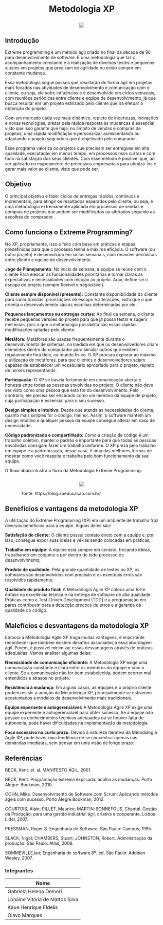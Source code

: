 # <p align="center"> Metodologia XP
 <p align="center"><img src= "https://dkrn4sk0rn31v.cloudfront.net/uploads/2020/04/17150123/desenvolvimento-colaborativo-em-tempo-real-com-live-share-400x280.png">

## Introdução


Extreme programming é um método ágil criado no final da década de 90 para desenvolvimento de software. È uma metodologia que faz o acompanhamento constante e a realização de diversos testes e pequenos ajustes em projetos que precisam de agilidade ou estão sempre em constante mudança. 

Essa metodologia segue passos que resultarão de forma ágil em projetos mais focados nas atividades de desenvolvimento e comunicação com o cliente, ou seja, ele sofre influências e é desenvolvido em ciclos semanais, com reuniões periódicas entre cliente e equipe de desenvolvimento, já que busca resultar em um projeto estilizado pelo cliente que irá efetuar a obtenção do projeto. 

Com um mercado cada vez mais dinâmico, repleto de incertezas, inovações e novas tecnologias, prezar pela rápida resposta às mudanças é essencial, visto que isso garante que haja, no âmbito de vendas e compras de projetos, uma rápida modificação e personalizar acrescentando ou adaptando o projeto segundo o que é objetivado pelo comprador. 

 Esse programa valoriza os projetos que precisam ser entregues em alta qualidade, executadas em menos tempo, em processos mais curtos e com foco na satisfação dos seus clientes. Com esse método é possível que, ao ser aplicado no mapeamento de processos empresariais para otimizá-los e gerar mais valor ao cliente, visto que pode ser. 

## Objetivo

O principal objetivo é fazer ciclos de entregas rápidos, contínuos e incrementais, para atingir os resultados esperados pelo cliente, ou seja, é uma metodologia extremamente aplicada em processos de vendas e compras de projetos que podem ser modificados ou alterados segundo as escolhas do comprador. 

## Como funciona o Extreme Programming? 

No XP, propriamente, isso é feito com base em práticas e etapas predefinidas para que o processo tenha a máxima eficácia. O software (ou outro projeto) é desenvolvido em ciclos semanais, com reuniões periódicas entre cliente e equipe de desenvolvimento. 


**Jogo de Planejamento:** No início da semana, a equipe se reúne com o cliente Para elencar as funcionalidades prioritárias e tornar claras as expectativas e necessidades com relação ao projeto. Aqui, define-se o escopo do projeto (sempre flexível e negociável).  

**Cliente sempre disponível (presente):** Constante disponibilidade do cliente para sanar dúvidas, priorizações de escopo e alterações, visto que o que orienta o desenvolvimento são as escolhas determinadas por ele.  

**Pequenos lançamentos ou entregas curtas:** Ao final da semana, o cliente recebe pequenas versões do projeto para que já possa testar e sugerir melhorias, pois o que a metodologia possibilita são essas rápidas modificações optadas pelo cliente.  

**Metáfora:** Metáforas são usadas frequentemente durante o desenvolvimento de sistemas, na medida em que os desenvolvedores criam elementos dentro do computador para simular outros que existem regularmente fora dele, no mundo físico.  O XP procura explorar ao máximo a utilização de metáforas, para que clientes e desenvolvedores sejam capazes de estabelecer um vocabulário apropriado para o projeto, repleto de nomes representando.

**Participação:** O XP se baseia fortemente em comunicação aberta e honesta entre todas as pessoas envolvidas no projeto. O cliente não deve ser visto como uma pessoa que está for do desenvolvimento. Pelo contrário, ele precisa ser encarado como um membro da equipe de projeto, cuja participação é essencial para o seu sucesso.    

**Design simples e intuitivo:** Desde que atenda as necessidades do cliente, quanto mais simples for o código, melhor. Assim, o software mantém um design intuitivo e qualquer pessoa da equipe consegue alterar em caso de necessidade.

**Código padronizado e compartilhado:** Como a criação de código é um trabalho coletivo, manter o padrão é importante para que todas as pessoas envolvidas consigam fazer um trabalho uniforme. 
O XP preza pelo trabalho em equipe e a padronização, nesse caso, é uma das melhores formas de mostrar como você respeita e trabalha pelo bom funcionamento da sua equipe.

O fluxo abaixo ilustra o fluxo da Metodologia Extreme Programming:
<p align="center"><img src= "">

<p align="center"><img src= "https://blog.xpeducacao.com.br/wp-content/uploads/2022/04/esquema-sobre-o-extreme-programming-1024x432.png
" style="width:px">


<p align="center">fonte: https://blog.xpeducacao.com.br/


<img scr= "" style="width:130px">

## Benefícios e vantagens da metodologia XP

A utilização do Extreme Programming (XP) em um ambiente de trabalho traz diversos benefícios para a equipe. Alguns deles são:

**Satisfação do cliente:** O cliente possui contato direto com a equipe e, por isso, consegue expor suas ideias e vê-las sendo colocadas em práticas;
 
**Trabalho em equipe:** A equipe está sempre em contato, trocando ideias, trabalhando em conjunto e por dentro de todo processo de desenvolvimento; 

**Produto de qualidade:** Pela grande quantidade de testes no XP, os softwares são desenvolvidos com precisão e os eventuais erros são resolvidos rapidamente;

**Qualidade do produto final:** A Metodologia Agile XP coloca uma forte ênfase na excelência técnica e na entrega de software de alta qualidade. Práticas como o Test-Driven Development (TDD) e a programação em pares contribuem para a detecção precoce de erros e a garantia da qualidade do código.

## Malefícios e desvantagens da metodologia XP

Embora a Metodologia Agile XP traga muitas vantagens, é importante reconhecer que também existem desafios associados a essa abordagem ágil. Porém, é possível minimizar essas desvantagens através de práticas adequadas. Vamos analisar algumas delas:

**Necessidade de comunicação eficiente:** A Metodologia XP exige uma comunicação constante e clara entre os membros da equipe e com o cliente. Se a comunicação não for bem estabelecida, podem ocorrer mal entendidos e atrasos no projeto.

**Resistência à mudança:** Em alguns casos, as equipes e o próprio cliente podem resistir à adoção da Metodologia XP, principalmente se estiverem acostumados a modelos de desenvolvimento mais tradicionais.

**Equipe experiente e autogerenciável:** A Metodologia Agile XP exige uma equipe experiente e autogerenciável para obter sucesso. Se a equipe não possuir os conhecimentos técnicos adequados ou se houver falta de autonomia, pode haver dificuldades na implementação da metodologia.

**Foco excessivo no curto prazo:** Devido à natureza iterativa da Metodologia Agile XP, pode haver uma tendência de se concentrar apenas nas demandas imediatas, sem pensar em uma visão de longo prazo.

## Referências
BECK, Kent. et. al. MANIFESTO ÁGIL. 2001. 

BECK, Kent. Programação extrema explicada: acolha as mudanças. Porto Alegre: Bookman, 2010. 

COHN, Mike. Desenvolvimento de Software com Scrum: Aplicando métodos ágeis com sucesso. Porto Alegre:Bookman, 2012. 

COURTOIS, Alain; PILLET, Maurice; MARTIN-BONNEFOUS, Chantal. Gestão da Produção: para uma gestão industrial ágil, criativa e cooperante. Lisboa: Lidel, 2007. 

PRESSMAN, Roger S. Engenharia de Software. São Paulo: Campus, 1995. 

SLACK, Nigel; CHAMBERS, Stuart; JOHNSTON, Robert. Administração da produção. São Paulo: Atlas, 2009. 

SOMMEVILLE,Ian; Engenharia de software.8º. ed. São Paulo: Addison Wesley, 2007. 

### Integrantes

|Nome|
|-|
|Gabriela Helena Demori|
|Lohaine Vitória de Mattos Silva|
|Kaue Henrique Fidelis
|Olavo Marques
